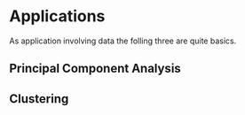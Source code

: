 # Applications

As application involving data the folling three are quite basics.


## Principal Component Analysis

## Clustering

